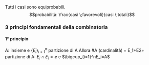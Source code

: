 Tutti i casi sono equiprobabili.
$$probabilità: \frac{casi \;favorevoli}{casi \;totali}$$
### 3 principi fondamentali della combinatoria
#### 1° principio
A: insieme  e $\{E_i\}^n_{i=1}$ partizione di A
Allora \#A (cardinalità) = E_1+E2+ 
partizione di A: $E_i\cap E_j=\varnothing$ e $\bigcup_{i=1}^nE_i=A$ 
